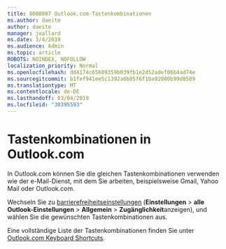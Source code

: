 ```yaml
---
title: 8000087 Outlook.com-Tastenkombinationen
ms.author: daeite
author: daeite
manager: joallard
ms.date: 3/4/2019
ms.audience: Admin
ms.topic: article
ROBOTS: NOINDEX, NOFOLLOW
localization_priority: Normal
ms.openlocfilehash: dd4174c65609359b039fb1e2d52adef06b4ad74e
ms.sourcegitcommit: b1fef941ee5c1392a6b05f6f1ba92080b99d8589
ms.translationtype: MT
ms.contentlocale: de-DE
ms.lasthandoff: 03/04/2019
ms.locfileid: "30395593"
---
```

# <a name="keyboard-shortcuts-in-outlookcom"></a>Tastenkombinationen in Outlook.com

In Outlook.com können Sie die gleichen Tastenkombinationen verwenden wie der e-Mail-Dienst, mit dem Sie arbeiten, beispielsweise Gmail, Yahoo Mail oder Outlook.com.

Wechseln Sie zu [barrierefreiheitseinstellungen](https://go.microsoft.com/fwlink/?linkid=2080840) (**Einstellungen** > **alle Outlook-Einstellungen** > **Allgemein** > **Zugänglichkeit**anzeigen), und wählen Sie die gewünschten Tastenkombinationen aus.

Eine vollständige Liste der Tastenkombinationen finden Sie unter [Outlook.com Keyboard Shortcuts](https://support.office.com/article/708d907e-4398-4fc6-9a9a-4fc72bccec16).